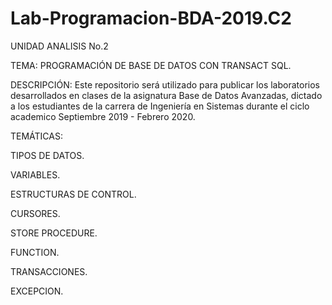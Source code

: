# Lab-Programacion-BDA-2019.C2
UNIDAD ANALISIS No.2

TEMA: PROGRAMACIÓN DE BASE DE DATOS CON TRANSACT SQL.

DESCRIPCIÓN: Este repositorio será utilizado para publicar los laboratorios desarrollados en clases de la asignatura Base de Datos Avanzadas, dictado a los estudiantes de la carrera de Ingeniería en Sistemas durante el ciclo academico Septiembre 2019 - Febrero 2020.

TEMÁTICAS:

TIPOS DE DATOS.

VARIABLES.

ESTRUCTURAS DE CONTROL.

CURSORES.

STORE PROCEDURE.

FUNCTION.

TRANSACCIONES.

EXCEPCION.


